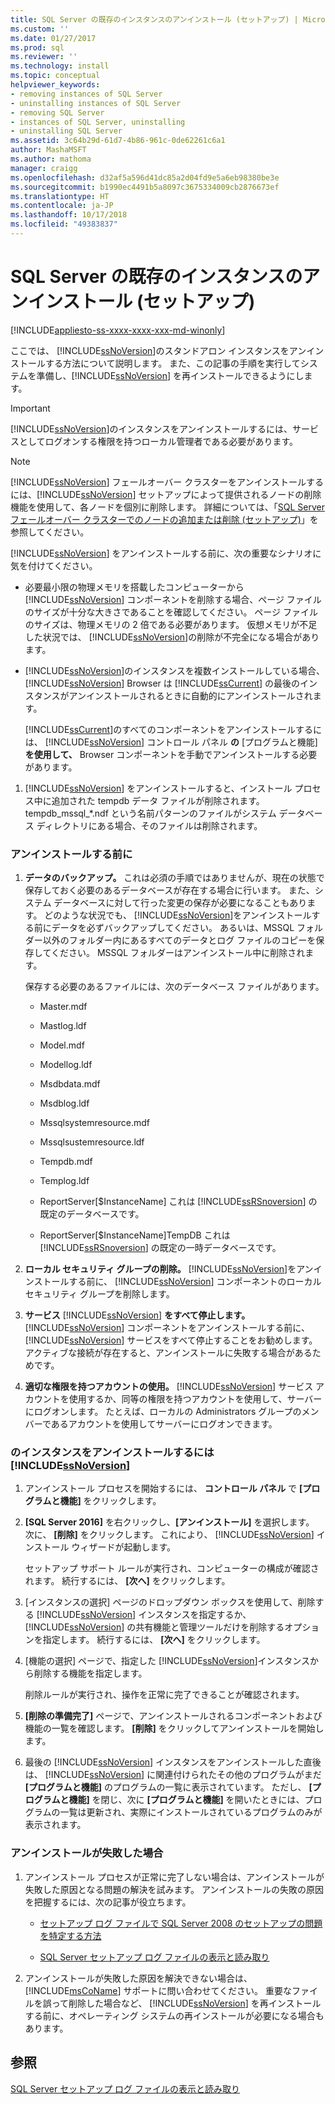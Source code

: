 ```yaml
---
title: SQL Server の既存のインスタンスのアンインストール (セットアップ) | Microsoft Docs
ms.custom: ''
ms.date: 01/27/2017
ms.prod: sql
ms.reviewer: ''
ms.technology: install
ms.topic: conceptual
helpviewer_keywords:
- removing instances of SQL Server
- uninstalling instances of SQL Server
- removing SQL Server
- instances of SQL Server, uninstalling
- uninstalling SQL Server
ms.assetid: 3c64b29d-61d7-4b86-961c-0de62261c6a1
author: MashaMSFT
ms.author: mathoma
manager: craigg
ms.openlocfilehash: d32af5a596d41dc85a2d04fd9e5a6eb98380be3e
ms.sourcegitcommit: b1990ec4491b5a8097c3675334009cb2876673ef
ms.translationtype: HT
ms.contentlocale: ja-JP
ms.lasthandoff: 10/17/2018
ms.locfileid: "49383837"
---
```

# <a name="uninstall-an-existing-instance-of-sql-server-setup"></a>SQL Server の既存のインスタンスのアンインストール (セットアップ)
[!INCLUDE[appliesto-ss-xxxx-xxxx-xxx-md-winonly](../../includes/appliesto-ss-xxxx-xxxx-xxx-md-winonly.md)]

  ここでは、 [!INCLUDE[ssNoVersion](../../includes/ssnoversion-md.md)]のスタンドアロン インスタンスをアンインストールする方法について説明します。 また、この記事の手順を実行してシステムを準備し、[!INCLUDE[ssNoVersion](../../includes/ssnoversion-md.md)] を再インストールできるようにします。  
  
  >[!IMPORTANT]
  > [!INCLUDE[ssNoVersion](../../includes/ssnoversion-md.md)]のインスタンスをアンインストールするには、サービスとしてログオンする権限を持つローカル管理者である必要があります。  
  
 > [!NOTE]
 > [!INCLUDE[ssNoVersion](../../includes/ssnoversion-md.md)] フェールオーバー クラスターをアンインストールするには、[!INCLUDE[ssNoVersion](../../includes/ssnoversion-md.md)] セットアップによって提供されるノードの削除機能を使用して、各ノードを個別に削除します。 詳細については、「[SQL Server フェールオーバー クラスターでのノードの追加または削除 &#40;セットアップ&#41;](../../sql-server/failover-clusters/install/add-or-remove-nodes-in-a-sql-server-failover-cluster-setup.md)」を参照してください。  
  
 [!INCLUDE[ssNoVersion](../../includes/ssnoversion-md.md)] をアンインストールする前に、次の重要なシナリオに気を付けてください。  
  
-   必要最小限の物理メモリを搭載したコンピューターから [!INCLUDE[ssNoVersion](../../includes/ssnoversion-md.md)] コンポーネントを削除する場合、ページ ファイルのサイズが十分な大きさであることを確認してください。 ページ ファイルのサイズは、物理メモリの 2 倍である必要があります。 仮想メモリが不足した状況では、 [!INCLUDE[ssNoVersion](../../includes/ssnoversion-md.md)]の削除が不完全になる場合があります。  
  
-   [!INCLUDE[ssNoVersion](../../includes/ssnoversion-md.md)]のインスタンスを複数インストールしている場合、 [!INCLUDE[ssNoVersion](../../includes/ssnoversion-md.md)] Browser は [!INCLUDE[ssCurrent](../../includes/sscurrent-md.md)] の最後のインスタンスがアンインストールされるときに自動的にアンインストールされます。  
  
     [!INCLUDE[ssCurrent](../../includes/sscurrent-md.md)]のすべてのコンポーネントをアンインストールするには、 [!INCLUDE[ssNoVersion](../../includes/ssnoversion-md.md)] コントロール パネル **の** [プログラムと機能] **を使用して、** Browser コンポーネントを手動でアンインストールする必要があります。  
  
1.  [!INCLUDE[ssNoVersion](../../includes/ssnoversion-md.md)] をアンインストールすると、インストール プロセス中に追加された tempdb データ ファイルが削除されます。 tempdb_mssql_*.ndf という名前パターンのファイルがシステム データベース ディレクトリにある場合、そのファイルは削除されます。  
  
### <a name="before-you-uninstall"></a>アンインストールする前に  
  
1.  **データのバックアップ。** これは必須の手順ではありませんが、現在の状態で保存しておく必要のあるデータベースが存在する場合に行います。 また、システム データベースに対して行った変更の保存が必要になることもあります。 どのような状況でも、 [!INCLUDE[ssNoVersion](../../includes/ssnoversion-md.md)]をアンインストールする前にデータを必ずバックアップしてください。 あるいは、MSSQL フォルダー以外のフォルダー内にあるすべてのデータとログ ファイルのコピーを保存してください。 MSSQL フォルダーはアンインストール中に削除されます。  
  
     保存する必要のあるファイルには、次のデータベース ファイルがあります。  
  
    -   Master.mdf  
  
    -   Mastlog.ldf  
  
    -   Model.mdf  
  
    -   Modellog.ldf  
  
    -   Msdbdata.mdf  
  
    -   Msdblog.ldf  
  
    -   Mssqlsystemresource.mdf  
  
    -   Mssqlsustemresource.ldf  
  
    -   Tempdb.mdf  
  
    -   Templog.ldf  
  
    -   ReportServer[$InstanceName] これは [!INCLUDE[ssRSnoversion](../../includes/ssrsnoversion-md.md)] の既定のデータベースです。  
  
    -   ReportServer[$InstanceName]TempDB これは [!INCLUDE[ssRSnoversion](../../includes/ssrsnoversion-md.md)] の既定の一時データベースです。  
  
2.  **ローカル セキュリティ グループの削除。** [!INCLUDE[ssNoVersion](../../includes/ssnoversion-md.md)]をアンインストールする前に、 [!INCLUDE[ssNoVersion](../../includes/ssnoversion-md.md)] コンポーネントのローカル セキュリティ グループを削除します。  
  
3.  **サービス** [!INCLUDE[ssNoVersion](../../includes/ssnoversion-md.md)] **をすべて停止します。** [!INCLUDE[ssNoVersion](../../includes/ssnoversion-md.md)] コンポーネントをアンインストールする前に、 [!INCLUDE[ssNoVersion](../../includes/ssnoversion-md.md)] サービスをすべて停止することをお勧めします。 アクティブな接続が存在すると、アンインストールに失敗する場合があるためです。  
  
4.  **適切な権限を持つアカウントの使用。** [!INCLUDE[ssNoVersion](../../includes/ssnoversion-md.md)] サービス アカウントを使用するか、同等の権限を持つアカウントを使用して、サーバーにログオンします。 たとえば、ローカルの Administrators グループのメンバーであるアカウントを使用してサーバーにログオンできます。  
  
### <a name="to-uninstall-an-instance-of-includessnoversionincludesssnoversion-mdmd"></a>のインスタンスをアンインストールするには [!INCLUDE[ssNoVersion](../../includes/ssnoversion-md.md)]  
  
1.  アンインストール プロセスを開始するには、 **コントロール パネル** で **[プログラムと機能]** をクリックします。  
  
2.  **[SQL Server 2016]** を右クリックし、**[アンインストール]** を選択します。 次に、 **[削除]** をクリックします。 これにより、 [!INCLUDE[ssNoVersion](../../includes/ssnoversion-md.md)] インストール ウィザードが起動します。  
  
     セットアップ サポート ルールが実行され、コンピューターの構成が確認されます。 続行するには、 **[次へ]** をクリックします。  
  
3.  [インスタンスの選択] ページのドロップダウン ボックスを使用して、削除する [!INCLUDE[ssNoVersion](../../includes/ssnoversion-md.md)] インスタンスを指定するか、 [!INCLUDE[ssNoVersion](../../includes/ssnoversion-md.md)] の共有機能と管理ツールだけを削除するオプションを指定します。 続行するには、 **[次へ]** をクリックします。  
  
4.  [機能の選択] ページで、指定した [!INCLUDE[ssNoVersion](../../includes/ssnoversion-md.md)]インスタンスから削除する機能を指定します。  
  
     削除ルールが実行され、操作を正常に完了できることが確認されます。  
  
5.  **[削除の準備完了]** ページで、アンインストールされるコンポーネントおよび機能の一覧を確認します。 **[削除]** をクリックしてアンインストールを開始します。  
  
6.  最後の [!INCLUDE[ssNoVersion](../../includes/ssnoversion-md.md)] インスタンスをアンインストールした直後は、 [!INCLUDE[ssNoVersion](../../includes/ssnoversion-md.md)] に関連付けられたその他のプログラムがまだ **[プログラムと機能]** のプログラムの一覧に表示されています。 ただし、 **[プログラムと機能]** を閉じ、次に **[プログラムと機能]** を開いたときには、プログラムの一覧は更新され、実際にインストールされているプログラムのみが表示されます。  
  
### <a name="if-the-uninstallation-fails"></a>アンインストールが失敗した場合  
  
1.  アンインストール プロセスが正常に完了しない場合は、アンインストールが失敗した原因となる問題の解決を試みます。 アンインストールの失敗の原因を把握するには、次の記事が役立ちます。  
  
    -   [セットアップ ログ ファイルで SQL Server 2008 のセットアップの問題を特定する方法](http://support.microsoft.com/kb/955396/en-us)  
  
    -   [SQL Server セットアップ ログ ファイルの表示と読み取り](../../database-engine/install-windows/view-and-read-sql-server-setup-log-files.md)  
  
2.  アンインストールが失敗した原因を解決できない場合は、 [!INCLUDE[msCoName](../../includes/msconame-md.md)] サポートに問い合わせてください。 重要なファイルを誤って削除した場合など、 [!INCLUDE[ssNoVersion](../../includes/ssnoversion-md.md)] を再インストールする前に、オペレーティング システムの再インストールが必要になる場合もあります。  
  
## <a name="see-also"></a>参照  
 [SQL Server セットアップ ログ ファイルの表示と読み取り](../../database-engine/install-windows/view-and-read-sql-server-setup-log-files.md)  
  
  

